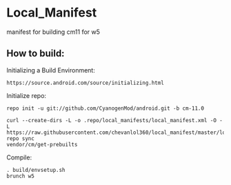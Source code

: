 Local_Manifest
==============

manifest for building cm11 for w5


How to build:
-------------

Initializing a Build Environment:

    https://source.android.com/source/initializing.html

Initialize repo:

    repo init -u git://github.com/CyanogenMod/android.git -b cm-11.0

    curl --create-dirs -L -o .repo/local_manifests/local_manifest.xml -O -L https://raw.githubusercontent.com/chevanlol360/local_manifest/master/local_manifest.xml
    repo sync
    vendor/cm/get-prebuilts

Compile:

    . build/envsetup.sh
    brunch w5
